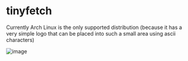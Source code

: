 # tinyfetch

Currently Arch Linux is the only supported distribution (because it has a very simple logo that can be placed into such a small area using ascii characters)

![image](https://github.com/nikitarevenco/tinyfetch/assets/154856872/7e079401-ab22-4ca1-aba7-d1cebf533dd4)
